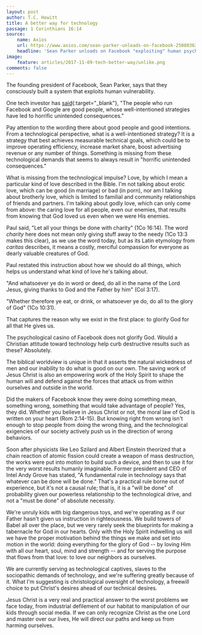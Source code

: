 ```yaml
---
layout: post
author: T.C. Howitt
title: A better way for technology
passage: 1 Corinthians 16:14
source:
    name: Axios
    url: https://www.axios.com/sean-parker-unloads-on-facebook-2508036343.html
    headline: 'Sean Parker unloads on Facebook "exploiting" human psychology'
image:
    feature: articles/2017-11-09-tech-better-way/unlike.png
comments: false
---
```


The founding president of Facebook, Sean Parker, says that they consciously built a system that exploits human vulnerability.

One tech investor has [said](https://www.theguardian.com/technology/2017/oct/05/smartphone-addiction-silicon-valley-dystopia){:target="_blank"}, "The people who run Facebook and Google are good people, whose well-intentioned strategies have led to horrific unintended consequences."

Pay attention to the wording there about good people and good intentions.  From a technological perspective, what is a well-intentioned strategy?  It is a strategy that best achieves measurable technical goals, which could be to improve operating efficiency, increase market share, boost advertising revenue or any number of things.  Something is missing from these technological demands that seems to always result in "horrific unintended consequences."

What is missing from the technological impulse?  Love, by which I mean a particular kind of love described in the Bible.  I'm not talking about erotic love, which can be good (in marriage) or bad (in porn), nor am I talking about brotherly love, which is limited to familial and community relationships of friends and partners.  I'm talking about godly love, which can only come from above: the caring love for all people, even our enemies, that results from knowing that God loved us even when we were His enemies.

Paul said, "Let all your things be done with charity" (1Co 16:14).  The word *charity* here does not mean only giving stuff away to the needy (1Co 13:3 makes this clear), as we use the word today, but as its Latin etymology from *caritas* describes, it means a costly, merciful compassion for everyone as dearly valuable creatures of God.

Paul restated this instruction about how we should do all things, which helps us understand what kind of love he's talking about.

"And whatsoever ye do in word or deed, do all in the name of the Lord Jesus, giving thanks to God and the Father by him" (Col 3:17).

"Whether therefore ye eat, or drink, or whatsoever ye do, do all to the glory of God" (1Co 10:31).

That captures the reason why we exist in the first place: to glorify God for all that He gives us.

The psychological casino of Facebook does not glorify God. Would a Christian attitude toward technology help curb destructive results such as these?  Absolutely.

The biblical worldview is unique in that it asserts the natural wickedness of men and our inability to do what is good on our own.  The saving work of Jesus Christ is also an empowering work of the Holy Spirit to shape the human will and defend against the forces that attack us from within ourselves and outside in the world.

Did the makers of Facebook know they were doing something mean, something wrong, something that would take advantage of people?  Yes, they did.  Whether you believe in Jesus Christ or not, the moral law of God is written on your heart (Rom 2:14-15).  But knowing right from wrong isn't enough to stop people from doing the wrong thing, and the technological exigencies of our society actively push us in the direction of wrong behaviors.

Soon after physicists like Leo Szilard and Albert Einstein theorized that a chain reaction of atomic fission could create a weapon of mass destruction, the works were put into motion to build such a device, and then to use it for the very worst results humanly imaginable.  Former president and CEO of Intel Andy Grove has stated, "A fundamental rule in technology says that whatever can be done will be done." That's a practical rule borne out of experience, but it's not a causal rule; that is, it is a "will be done" of probability given our powerless relationship to the technological drive, and not a "must be done" of absolute necessity.

We're unruly kids with big dangerous toys, and we're operating as if our Father hasn't given us instruction in righteousness.  We build towers of Babel all over the place, but we very rarely seek the blueprints for making a tabernacle for God in our hearts.  Only with the Holy Spirit indwelling us will we have the proper motivation behind the things we make and set into motion in the world: doing everything for the glory of God -- by loving Him with all our heart, soul, mind and strength -- and for serving the purpose that flows from that love: to love our neighbors as ourselves.

We are currently serving as technological captives, slaves to the sociopathic demands of technology, and we're suffering greatly because of it. What I'm suggesting is christological oversight of technology, a freewill choice to put Christ's desires ahead of our technical desires.

Jesus Christ is a very real and practical answer to the worst problems we face today, from industrial defilement of our habitat to manipulation of our kids through social media.  If we can only recognize Christ as the one Lord and master over our lives, He will direct our paths and keep us from harming ourselves.
